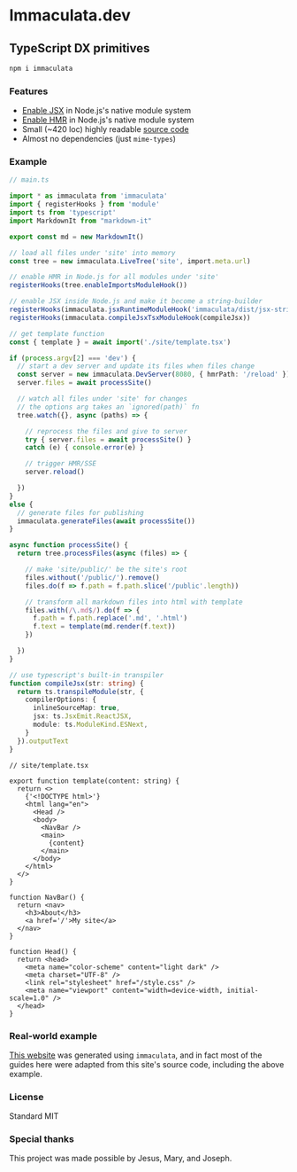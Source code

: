 # Immaculata.dev

## TypeScript DX primitives

```bash
npm i immaculata
```

### Features

* [Enable JSX](/guides/enabling-jsx.html) in Node.js's native module system
* [Enable HMR](/guides/enabling-hmr.html) in Node.js's native module system
* Small (~420 loc) highly readable [source code](https://github.com/thesoftwarephilosopher/immaculata.dev)
* Almost no dependencies (just `mime-types`)

### Example

```ts
// main.ts

import * as immaculata from 'immaculata'
import { registerHooks } from 'module'
import ts from 'typescript'
import MarkdownIt from "markdown-it"

export const md = new MarkdownIt()

// load all files under 'site' into memory
const tree = new immaculata.LiveTree('site', import.meta.url)

// enable HMR in Node.js for all modules under 'site'
registerHooks(tree.enableImportsModuleHook())

// enable JSX inside Node.js and make it become a string-builder
registerHooks(immaculata.jsxRuntimeModuleHook('immaculata/dist/jsx-strings.js'))
registerHooks(immaculata.compileJsxTsxModuleHook(compileJsx))

// get template function
const { template } = await import('./site/template.tsx')

if (process.argv[2] === 'dev') {
  // start a dev server and update its files when files change
  const server = new immaculata.DevServer(8080, { hmrPath: '/reload' })
  server.files = await processSite()

  // watch all files under 'site' for changes
  // the options arg takes an `ignored(path)` fn
  tree.watch({}, async (paths) => {

    // reprocess the files and give to server
    try { server.files = await processSite() }
    catch (e) { console.error(e) }

    // trigger HMR/SSE
    server.reload()

  })
}
else {
  // generate files for publishing
  immaculata.generateFiles(await processSite())
}

async function processSite() {
  return tree.processFiles(async (files) => {

    // make 'site/public/' be the site's root
    files.without('/public/').remove()
    files.do(f => f.path = f.path.slice('/public'.length))

    // transform all markdown files into html with template
    files.with(/\.md$/).do(f => {
      f.path = f.path.replace('.md', '.html')
      f.text = template(md.render(f.text))
    })

  })
}

// use typescript's built-in transpiler
function compileJsx(str: string) {
  return ts.transpileModule(str, {
    compilerOptions: {
      inlineSourceMap: true,
      jsx: ts.JsxEmit.ReactJSX,
      module: ts.ModuleKind.ESNext,
    }
  }).outputText
}
```

```tsx
// site/template.tsx

export function template(content: string) {
  return <>
    {'<!DOCTYPE html>'}
    <html lang="en">
      <Head />
      <body>
        <NavBar />
        <main>
          {content}
        </main>
      </body>
    </html>
  </>
}

function NavBar() {
  return <nav>
    <h3>About</h3>
    <a href='/'>My site</a>
  </nav>
}

function Head() {
  return <head>
    <meta name="color-scheme" content="light dark" />
    <meta charset="UTF-8" />
    <link rel="stylesheet" href="/style.css" />
    <meta name="viewport" content="width=device-width, initial-scale=1.0" />
  </head>
}
```

### Real-world example

[This website](https://github.com/thesoftwarephilosopher/immaculata.dev/blob/website/main.ts)
was generated using `immaculata`, and in fact most of the guides here
were adapted from this site's source code, including the above example.

### License

Standard MIT

### Special thanks

This project was made possible by Jesus, Mary, and Joseph.
